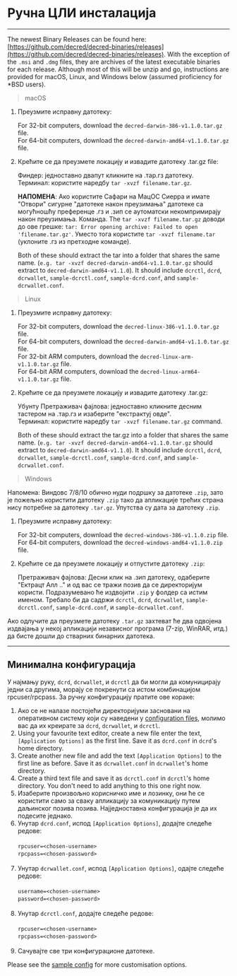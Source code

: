 # Ручна ЦЛИ инсталација 

---

The newest Binary Releases can be found here: [https://github.com/decred/decred-binaries/releases](https://github.com/decred/decred-binaries/releases). With the exception of the `.msi` and `.dmg` files, they are archives of the latest executable binaries for each release. Although most of this will be unzip and go, instructions are provided for macOS, Linux, and Windows below (assumed proficiency for *BSD users).

> macOS

1. Преузмите исправну датотеку:

    For 32-bit computers, download the `decred-darwin-386-v1.1.0.tar.gz` file. <br />
    For 64-bit computers, download the `decred-darwin-amd64-v1.1.0.tar.gz` file.

2. Крећите се да преузмете локацију и извадите датотеку .tar.gz file:

    Финдер: једноставно двапут кликните на .тар.гз датотеку. <br />
    Терминал: користите наредбу `tar -xvzf filename.tar.gz`. 

    **НАПОМЕНА**: Ако користите Сафари на МацОС Сиерра и имате "Отвори" сигурне "датотеке након преузимања" датотеке са могућношћу преференце .гз и .зип се аутоматски некомпримирају након преузимања. Команда. The `tar -xvzf filename.tar.gz` доводи до ове грешке: `tar: Error opening archive: Failed to open 'filename.tar.gz'`. Уместо тога користите `tar -xvzf filename.tar` (уклоните .гз из претходне команде).
    
    Both of these should extract the tar into a folder that shares the same name. (`e.g. tar -xvzf decred-darwin-amd64-v1.1.0.tar.gz` should extract to `decred-darwin-amd64-v1.1.0`). It should include `dcrctl`, `dcrd`, `dcrwallet`, `sample-dcrctl.conf`, `sample-dcrd.conf`, and `sample-dcrwallet.conf`.


> Linux

1. Преузмите исправну датотеку:

    For 32-bit computers, download the `decred-linux-386-v1.1.0.tar.gz` file. <br />
    For 64-bit computers, download the `decred-darwin-amd64-v1.1.0.tar.gz` file. <br />
    For 32-bit ARM computers, download the `decred-linux-arm-v1.1.0.tar.gz` file. <br />
    For 64-bit ARM computers, download the `decred-linux-arm64-v1.1.0.tar.gz` file.

2. Крећите се да преузмете локацију и извадите датотеку .tar.gz:

    Убунту Претраживач фајлова: једноставно кликните десним тастером на .тар.гз и изаберите "екстрактуј овде". <br />
    Терминал: користите наредбу `tar -xvzf filename.tar.gz` command. 
    
    Both of these should extract the tar.gz into a folder that shares the same name. (`e.g. tar -xvzf decred-darwin-amd64-v1.1.0.tar.gz` should extract to `decred-darwin-amd64-v1.1.0`). It should include `dcrctl`, `dcrd`, `dcrwallet`, `sample-dcrctl.conf`, `sample-dcrd.conf`, and `sample-dcrwallet.conf`.

> Windows

Напомена: Виндовс 7/8/10 обично нуди подршку за датотеке `.zip`, зато је пожељно користити датотеку `.zip` тако да апликације трећих страна нису потребне за датотеку `.tar.gz`. Упутства су дата за датотеку `.zip`.

1. Преузмите исправну датотеку:

    For 32-bit computers, download the `decred-windows-386-v1.1.0.zip` file. <br />
    For 64-bit computers, download the `decred-windows-amd64-v1.1.0.zip` file.

2. Крећите се да преузмете локацију и отпустите датотеку `.zip`:

    Претраживач фајлова: Десни клик на .зип датотеку, одаберите "Ектрацт Алл .." и од вас се тражи позив да се директоријум користи. Подразумевано ће издвојити `.zip` у фолдер са истим именом. Требало би да садржи `dcrctl`, `dcrd`, `dcrwallet`, `sample-dcrctl.conf`, `sample-dcrd.conf`, и `sample-dcrwallet.conf`.

Ако одлучите да преузмете датотеку `.tar.gz` захтеват ће два одвојена издвајања у некој апликацији независног програма (7-zip, WinRAR, итд.) да бисте дошли до стварних бинарних датотека.

---

## Минимална конфигурација

У најмању руку, `dcrd`, `dcrwallet`, и `dcrctl` да би могли да комуницирају једни са другима, морају се покренути са истом комбинацијом rpcuser/rpcpass. За ручну конфигурацију пратите ове кораке:

1. Ако се не налазе постојећи директоријуми засновани на оперативном систему који су наведени у [configuration files](#configuration-file-locations), молимо вас да их креирате за `dcrd`, `dcrwallet`, и `dcrctl`.
2. Using your favourite text editor, create a new file enter the text, `[Application Options]` as the first line. Save it as `dcrd.conf` in `dcrd`'s home directory.
3. Create another new file and add the text `[Application Options]` to the first line as before. Save it as `dcrwallet.conf` in `dcrwallet`'s home directory.
4. Create a third text file and save it as `dcrctl.conf` in `dcrctl`'s home directory. You don't need to add anything to this one right now.
5. Изаберите произвољно корисничко име и лозинку, они ће се користити само за сваку апликацију за комуникацију путем даљинског позива позива. Најједноставна конфигурација је да их подесите једнако.
6. Унутар `dcrd.conf`, испод `[Application Options]`, додајте следеће редове:<br /><br />
        `rpcuser=<chosen-username>`<br />
        `rpcpass=<chosen-password>`<br /><br />
7. Унутар `dcrwallet.conf`, испод `[Application Options]`, одајте следеће редове:<br /><br />
        `username=<chosen-username>`<br />
        `password=<chosen-password>`<br /><br />
8. Унутар `dcrctl.conf`, додајте следеће редове:<br /><br />
        `rpcuser=<chosen-username>`<br />
        `rpcpass=<chosen-password>`<br /><br />
9. Сачувајте све три конфигурационе датотеке.

Please see the [sample config](https://github.com/decred/dcrd/blob/master/sampleconfig/sampleconfig.go#L8-L352) for more customisation options.